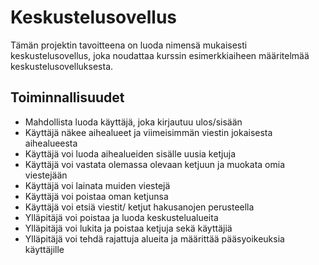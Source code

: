# Keskustelusovellus
Tämän projektin tavoitteena on luoda nimensä mukaisesti keskustelusovellus, joka noudattaa kurssin esimerkkiaiheen määritelmää keskustelusovelluksesta.

## Toiminnallisuudet
- Mahdollista luoda käyttäjä, joka kirjautuu ulos/sisään
- Käyttäjä näkee aihealueet ja viimeisimmän viestin jokaisesta aihealueesta
- Käyttäjä voi luoda aihealueiden sisälle uusia ketjuja
- Käyttäjä voi vastata olemassa olevaan ketjuun ja muokata omia viestejään
- Käyttäjä voi lainata muiden viestejä
- Käyttäjä voi poistaa oman ketjunsa
- Käyttäjä voi etsiä viestit/ ketjut hakusanojen perusteella
- Ylläpitäjä voi poistaa ja luoda keskustelualueita
- Ylläpitäjä voi lukita ja poistaa ketjuja sekä käyttäjiä
- Ylläpitäjä voi tehdä rajattuja alueita ja määrittää pääsyoikeuksia käyttäjille
